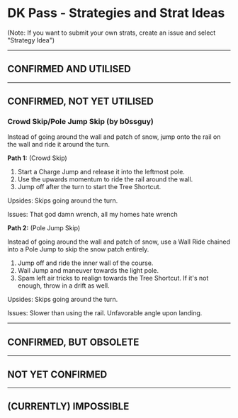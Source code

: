 # DK Pass - Strategies and Strat Ideas

(Note: If you want to submit your own strats, create an issue and select "Strategy Idea")

---
## CONFIRMED AND UTILISED

---
## CONFIRMED, NOT YET UTILISED
### Crowd Skip/Pole Jump Skip (by b0ssguy)
Instead of going around the wall and patch of snow, jump onto the rail on the wall and ride it around the turn. 

**Path 1:** (Crowd Skip)

1. Start a Charge Jump and release it into the leftmost pole. 
2. Use the upwards momentum to ride the rail around the wall. 
3. Jump off after the turn to start the Tree Shortcut.

Upsides: Skips going around the turn.

Issues: That god damn wrench, all my homes hate wrench

**Path 2:** (Pole Jump Skip)

Instead of going around the wall and patch of snow, use a Wall Ride chained into a Pole Jump to skip the snow patch entirely.

1. Jump off and ride the inner wall of the course.
2. Wall Jump and maneuver towards the light pole. 
3. Spam left air tricks to realign towards the Tree Shortcut. If it's not enough, throw in a drift as well. 

Upsides: Skips going around the turn.

Issues: Slower than using the rail. Unfavorable angle upon landing.

---
## CONFIRMED, BUT OBSOLETE

---
## NOT YET CONFIRMED

---
## (CURRENTLY) IMPOSSIBLE